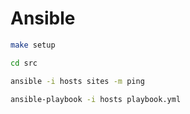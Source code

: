 # Ansible

```bash
make setup

cd src

ansible -i hosts sites -m ping

ansible-playbook -i hosts playbook.yml
```
